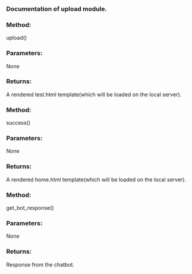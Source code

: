 ### Documentation of upload module.

### Method:
upload()
### Parameters:
None
### Returns:
A rendered test.html template(which will be loaded on the local server).

### Method:
success()
### Parameters:
None
### Returns:
A rendered home.html template(which will be loaded on the local server).

### Method:
get_bot_response()
### Parameters:
None
### Returns:
Response from the chatbot. 
